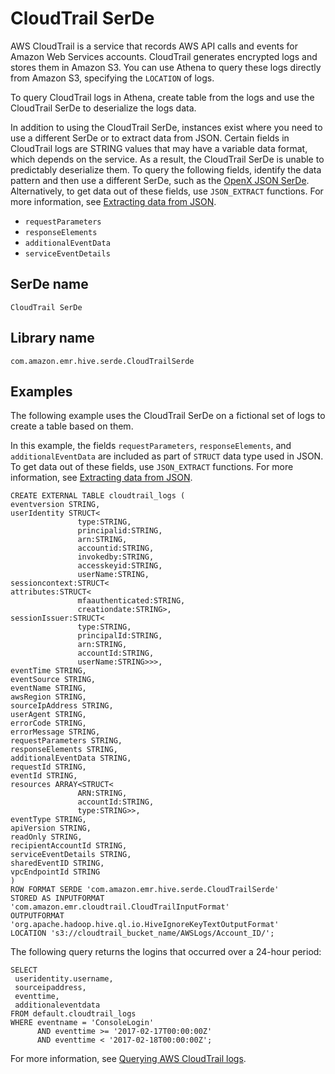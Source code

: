 # CloudTrail SerDe<a name="cloudtrail-serde"></a>

AWS CloudTrail is a service that records AWS API calls and events for Amazon Web Services accounts\. CloudTrail generates encrypted logs and stores them in Amazon S3\. You can use Athena to query these logs directly from Amazon S3, specifying the `LOCATION` of logs\.

To query CloudTrail logs in Athena, create table from the logs and use the CloudTrail SerDe to deserialize the logs data\.

In addition to using the CloudTrail SerDe, instances exist where you need to use a different SerDe or to extract data from JSON\. Certain fields in CloudTrail logs are STRING values that may have a variable data format, which depends on the service\. As a result, the CloudTrail SerDe is unable to predictably deserialize them\. To query the following fields, identify the data pattern and then use a different SerDe, such as the [OpenX JSON SerDe](openx-json-serde.md)\. Alternatively, to get data out of these fields, use `JSON_EXTRACT` functions\. For more information, see [Extracting data from JSON](extracting-data-from-JSON.md)\. 
+  `requestParameters` 
+  `responseElements` 
+  `additionalEventData` 
+  `serviceEventDetails` 

## SerDe name<a name="serde-name"></a>

 `CloudTrail SerDe` 

## Library name<a name="library-name"></a>

 `com.amazon.emr.hive.serde.CloudTrailSerde` 

## Examples<a name="examples"></a>

The following example uses the CloudTrail SerDe on a fictional set of logs to create a table based on them\.

In this example, the fields `requestParameters`, `responseElements`, and `additionalEventData` are included as part of `STRUCT` data type used in JSON\. To get data out of these fields, use `JSON_EXTRACT` functions\. For more information, see [Extracting data from JSON](extracting-data-from-JSON.md)\.

```
CREATE EXTERNAL TABLE cloudtrail_logs (
eventversion STRING,
userIdentity STRUCT<
               type:STRING,
               principalid:STRING,
               arn:STRING,
               accountid:STRING,
               invokedby:STRING,
               accesskeyid:STRING,
               userName:STRING,
sessioncontext:STRUCT<
attributes:STRUCT<
               mfaauthenticated:STRING,
               creationdate:STRING>,
sessionIssuer:STRUCT<  
               type:STRING,
               principalId:STRING,
               arn:STRING, 
               accountId:STRING,
               userName:STRING>>>,
eventTime STRING,
eventSource STRING,
eventName STRING,
awsRegion STRING,
sourceIpAddress STRING,
userAgent STRING,
errorCode STRING,
errorMessage STRING,
requestParameters STRING,
responseElements STRING,
additionalEventData STRING,
requestId STRING,
eventId STRING,
resources ARRAY<STRUCT<
               ARN:STRING,
               accountId:STRING,
               type:STRING>>,
eventType STRING,
apiVersion STRING,
readOnly STRING,
recipientAccountId STRING,
serviceEventDetails STRING,
sharedEventID STRING,
vpcEndpointId STRING
)
ROW FORMAT SERDE 'com.amazon.emr.hive.serde.CloudTrailSerde'
STORED AS INPUTFORMAT 'com.amazon.emr.cloudtrail.CloudTrailInputFormat'
OUTPUTFORMAT 'org.apache.hadoop.hive.ql.io.HiveIgnoreKeyTextOutputFormat'
LOCATION 's3://cloudtrail_bucket_name/AWSLogs/Account_ID/';
```

The following query returns the logins that occurred over a 24\-hour period:

```
SELECT
 useridentity.username,
 sourceipaddress,
 eventtime,
 additionaleventdata
FROM default.cloudtrail_logs
WHERE eventname = 'ConsoleLogin'
      AND eventtime >= '2017-02-17T00:00:00Z'
      AND eventtime < '2017-02-18T00:00:00Z';
```

For more information, see [Querying AWS CloudTrail logs](cloudtrail-logs.md)\.